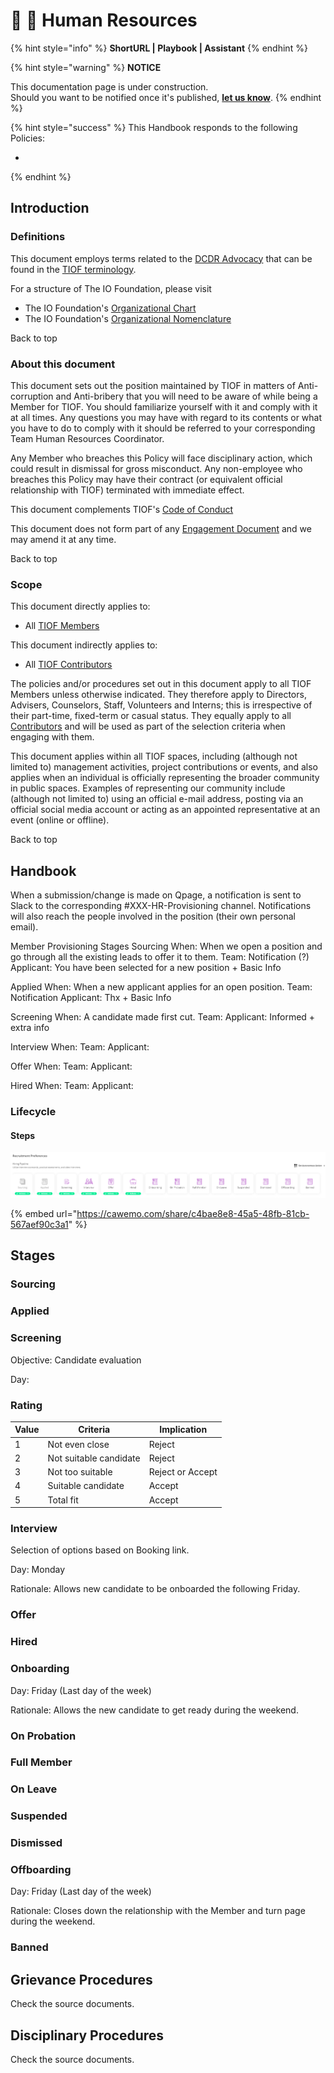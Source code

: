 # 📓 🚧 Human Resources

{% hint style="info" %}
**ShortURL | Playbook | Assistant**
{% endhint %}



{% hint style="warning" %}
**NOTICE**

This documentation page is under construction.\
Should you want to be notified once it's published, [**let us know**](https://tiof.click/TIOFTarianUpdatesService).
{% endhint %}



{% hint style="success" %}
This Handbook responds to the following Policies:

*
{% endhint %}



## Introduction

### Definitions

This document employs terms related to the [DCDR Advocacy](http://tiof.click/Advocacy) that can be found in the [TIOF terminology](http://tiof.click/Terminology).

For a structure of The IO Foundation, please visit

* The IO Foundation's [Organizational Chart](http://tiof.click/TIOFOrgChart)
* The IO Foundation's [Organizational Nomenclature](http://tiof.click/OrgNomenclature)

Back to top

### About this document

This document sets out the position maintained by TIOF in matters of Anti-corruption and Anti-bribery that you will need to be aware of while being a Member for TIOF. You should familiarize yourself with it and comply with it at all times. Any questions you may have with regard to its contents or what you have to do to comply with it should be referred to your corresponding Team Human Resources Coordinator.

Any Member who breaches this Policy will face disciplinary action, which could result in dismissal for gross misconduct. Any non-employee who breaches this Policy may have their contract (or equivalent official relationship with TIOF) terminated with immediate effect.

This document complements TIOF's [Code of Conduct](http://tiof.click/TIOFPolicyCoC)

This document does not form part of any [Engagement Document](https://github.com/TheIOFoundation/TIOF/wiki/Terminology#engagement-document) and we may amend it at any time.

Back to top

### Scope

This document directly applies to:

* All [TIOF Members](https://github.com/TheIOFoundation/TIOF/wiki/Terminology#member)

This document indirectly applies to:

* All [TIOF Contributors](https://github.com/TheIOFoundation/TIOF/wiki/Terminology#contributors)

The policies and/or procedures set out in this document apply to all TIOF Members unless otherwise indicated. They therefore apply to Directors, Advisers, Counselors, Staff, Volunteers and Interns; this is irrespective of their part-time, fixed-term or casual status. They equally apply to all [Contributors](https://github.com/TheIOFoundation/TIOF/wiki/Terminology#contributors) and will be used as part of the selection criteria when engaging with them.

This document applies within all TIOF spaces, including (although not limited to) management activities, project contributions or events, and also applies when an individual is officially representing the broader community in public spaces. Examples of representing our community include (although not limited to) using an official e-mail address, posting via an official social media account or acting as an appointed representative at an event (online or offline).

Back to top

## Handbook

When a submission/change is made on Qpage, a notification is sent to Slack to the corresponding #XXX-HR-Provisioning channel. Notifications will also reach the people involved in the position (their own personal email).

Member Provisioning Stages Sourcing When: When we open a position and go through all the existing leads to offer it to them. Team: Notification (?) Applicant: You have been selected for a new position + Basic Info

Applied When: When a new applicant applies for an open position. Team: Notification Applicant: Thx + Basic Info

Screening When: A candidate made first cut. Team: Applicant: Informed + extra info

Interview When: Team: Applicant:

Offer When: Team: Applicant:

Hired When: Team: Applicant:





### Lifecycle

#### Steps

![](<../../.gitbook/assets/image (1) (1) (1).png>)



{% embed url="https://cawemo.com/share/c4bae8e8-45a5-48fb-81cb-567aef90c3a1" %}









## Stages



### Sourcing



### Applied



### Screening

Objective: Candidate evaluation

Day:&#x20;

### Rating

<table><thead><tr><th data-type="rating" data-max="5">Value</th><th>Criteria</th><th>Implication</th></tr></thead><tbody><tr><td>1</td><td>Not even close</td><td>Reject</td></tr><tr><td>2</td><td>Not suitable candidate</td><td>Reject</td></tr><tr><td>3</td><td>Not too suitable</td><td>Reject or Accept</td></tr><tr><td>4</td><td>Suitable candidate</td><td>Accept</td></tr><tr><td>5</td><td>Total fit</td><td>Accept</td></tr></tbody></table>



### Interview

Selection of options based on Booking link.

Day: Monday

Rationale: Allows new candidate to be onboarded the following Friday.



### Offer





### Hired













### Onboarding

Day: Friday (Last day of the week)

Rationale: Allows the new candidate to get ready during the weekend.





### On Probation



### Full Member





### On Leave





### Suspended





### Dismissed





### Offboarding

Day: Friday (Last day of the week)

Rationale: Closes down the relationship with the Member and turn page during the weekend.





### Banned







## Grievance Procedures

Check the source documents.









## Disciplinary Procedures

Check the source documents.

















